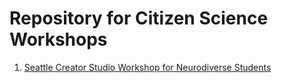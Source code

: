 # Repository for Citizen Science Workshops

1. [Seattle Creator Studio Workshop for Neurodiverse Students](Citizen_Science_Workshop_for_nerodiverse_students.pdf)
